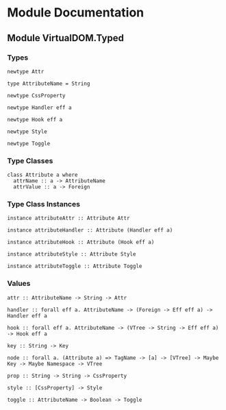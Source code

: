 # Module Documentation

## Module VirtualDOM.Typed

### Types

    newtype Attr

    type AttributeName = String

    newtype CssProperty

    newtype Handler eff a

    newtype Hook eff a

    newtype Style

    newtype Toggle


### Type Classes

    class Attribute a where
      attrName :: a -> AttributeName
      attrValue :: a -> Foreign


### Type Class Instances

    instance attributeAttr :: Attribute Attr

    instance attributeHandler :: Attribute (Handler eff a)

    instance attributeHook :: Attribute (Hook eff a)

    instance attributeStyle :: Attribute Style

    instance attributeToggle :: Attribute Toggle


### Values

    attr :: AttributeName -> String -> Attr

    handler :: forall eff a. AttributeName -> (Foreign -> Eff eff a) -> Handler eff a

    hook :: forall eff a. AttributeName -> (VTree -> String -> Eff eff a) -> Hook eff a

    key :: String -> Key

    node :: forall a. (Attribute a) => TagName -> [a] -> [VTree] -> Maybe Key -> Maybe Namespace -> VTree

    prop :: String -> String -> CssProperty

    style :: [CssProperty] -> Style

    toggle :: AttributeName -> Boolean -> Toggle



